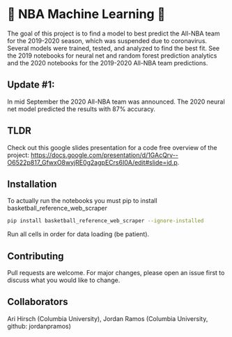 # 🏀 NBA Machine Learning 🏀

The goal of this project is to find a model to best predict the All-NBA team for the 2019-2020 season, which was suspended due to coronavirus. Several models were trained, tested, and analyzed to find the best fit. See the 2019 notebooks for neural net and random forest prediction analytics and the 2020 notebooks for the 2019-2020 All-NBA team predictions. 

## Update #1:
In mid September the 2020 All-NBA team was announced. The 2020 neural net model predicted the results with 87% accuracy. 

## TLDR
Check out this google slides presentation for a code free overview of the project: https://docs.google.com/presentation/d/1GAcQrv--O6522p817_GfwxO8wyjRE0g2agpECrs6I0A/edit#slide=id.p.

## Installation

To actually run the notebooks you must pip to install basketball_reference_web_scraper

```bash
pip install basketball_reference_web_scraper --ignore-installed
```

Run all cells in order for data loading (be patient).

## Contributing
Pull requests are welcome. For major changes, please open an issue first to discuss what you would like to change.

## Collaborators
Ari Hirsch (Columbia University), Jordan Ramos (Columbia University, github: jordanpramos)
